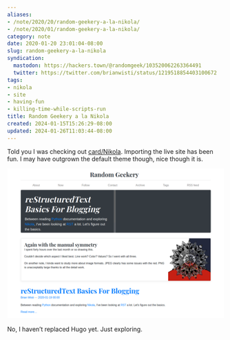 ```yaml
---
aliases:
- /note/2020/20/random-geekery-a-la-nikola/
- /note/2020/01/random-geekery-a-la-nikola/
category: note
date: 2020-01-20 23:01:04-08:00
slug: random-geekery-a-la-nikola
syndication:
  mastodon: https://hackers.town/@randomgeek/103520062263364491
  twitter: https://twitter.com/brianwisti/status/1219518854403100672
tags:
- nikola
- site
- having-fun
- killing-time-while-scripts-run
title: Random Geekery a la Nikola
created: 2024-01-15T15:26:29-08:00
updated: 2024-01-26T11:03:44-08:00
---
```


Told you I was checking out [card/Nikola](../../../card/Nikola.md). Importing the live site has been fun. I may have outgrown the default theme though, nice though it is.

![attachments/img/2020/cover-2020-01-20.png](../../../attachments/img/2020/cover-2020-01-20.png)

No, I haven’t replaced Hugo yet. Just exploring.
